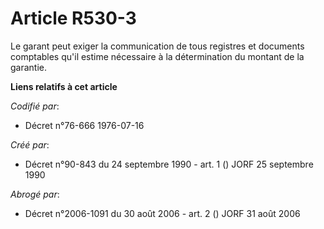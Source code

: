 # Article R530-3

Le garant peut exiger la communication de tous registres et documents comptables qu'il estime nécessaire à la détermination
du montant de la garantie.

**Liens relatifs à cet article**

_Codifié par_:

  - Décret n°76-666 1976-07-16

_Créé par_:

  - Décret n°90-843 du 24 septembre 1990 - art. 1 () JORF 25 septembre 1990

_Abrogé par_:

  - Décret n°2006-1091 du 30 août 2006 - art. 2 () JORF 31 août 2006
